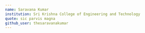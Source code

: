 ```yaml
---
name: Saravana Kumar
institution: Sri Krishna College of Engineering and Technology
quote: sic parvis magna
github_user: thesaravanakumar
---
```

